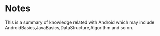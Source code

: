 # Notes
This is a summary of knowledge related with Android which may include AndroidBasics,JavaBasics,DataStructure,Algorithm and so on.
